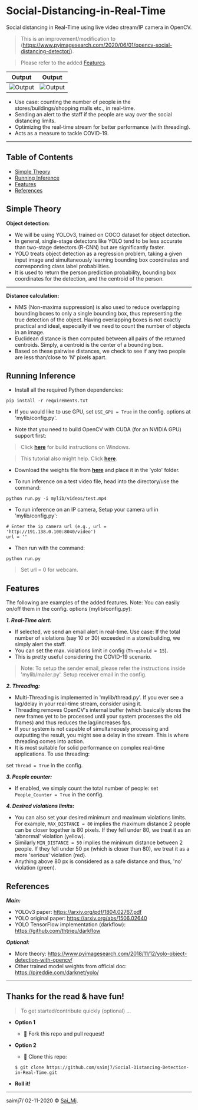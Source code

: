 # Social-Distancing-in-Real-Time
Social distancing in Real-Time using live video stream/IP camera in OpenCV.

> This is an improvement/modification to (https://www.pyimagesearch.com/2020/06/01/opencv-social-distancing-detector/).

> Please refer to the added [Features](#features).

Output       |  Output
:-------------------------:|:-------------------------:
![Output](mylib/videos/output.gif?raw=true "Output")  |  ![Output](mylib/videos/output1.gif?raw=true "Output")

- Use case: counting the number of people in the stores/buildings/shopping malls etc., in real-time.
- Sending an alert to the staff if the people are way over the social distancing limits.
- Optimizing the real-time stream for better performance (with threading).
- Acts as a measure to tackle COVID-19.

---

## Table of Contents
* [Simple Theory](#simple-theory)
* [Running Inference](#running-inference)
* [Features](#features)
* [References](#references)

## Simple Theory
**Object detection:**
- We will be using YOLOv3, trained on COCO dataset for object detection.
- In general, single-stage detectors like YOLO tend to be less accurate than two-stage detectors (R-CNN) but are significantly faster.
- YOLO treats object detection as a regression problem, taking a given input image and simultaneously learning bounding box coordinates and corresponding class label probabilities.
- It is used to return the person prediction probability, bounding box coordinates for the detection, and the centroid of the person.

---
**Distance calculation:**
- NMS (Non-maxima suppression) is also used to reduce overlapping bounding boxes to only a single bounding box, thus representing the true detection of the object. Having overlapping boxes is not exactly practical and ideal, especially if we need to count the number of objects in an image.
- Euclidean distance is then computed between all pairs of the returned centroids. Simply, a centroid is the center of a bounding box.
- Based on these pairwise distances, we check to see if any two people are less than/close to 'N' pixels apart.

## Running Inference
- Install all the required Python dependencies:
```
pip install -r requirements.txt
```
- If you would like to use GPU, set ```USE_GPU = True``` in the config. options at 'mylib/config.py'.

- Note that you need to build OpenCV with CUDA (for an NVIDIA GPU) support first:

> Click [**here**](https://jamesbowley.co.uk/accelerate-opencv-4-2-0-build-with-cuda-and-python-bindings/) for build instructions on Windows.

> This tutorial also might help. Click [**here**](https://www.youtube.com/watch?v=TT3_dlPL4vo&list=WL&index=108&t=0s).

- Download the weights file from [**here**](https://drive.google.com/file/d/1O2zmGIIHLX8SGs24W7mjRyFKvE_CSY8n/view?usp=sharing) and place it in the 'yolo' folder.

- To run inference on a test video file, head into the directory/use the command:
```
python run.py -i mylib/videos/test.mp4
```
- To run inference on an IP camera, Setup your camera url in 'mylib/config.py':

```
# Enter the ip camera url (e.g., url = 'http://191.138.0.100:8040/video')
url = ''
```
- Then run with the command:

```
python run.py
```
> Set url = 0 for webcam.

## Features
The following are examples of the added features. Note: You can easily on/off them in the config. options (mylib/config.py):

***1. Real-Time alert:***
- If selected, we send an email alert in real-time. Use case: If the total number of violations (say 10 or 30) exceeded in a store/building, we simply alert the staff.
- You can set the max. violations limit in config (```Threshold = 15```).
- This is pretty useful considering the COVID-19 scenario.

> Note: To setup the sender email, please refer the instructions inside 'mylib/mailer.py'. Setup receiver email in the config.

***2. Threading:***
- Multi-Threading is implemented in 'mylib/thread.py'. If you ever see a lag/delay in your real-time stream, consider using it.
- Threading removes OpenCV's internal buffer (which basically stores the new frames yet to be processed until your system processes the old frames) and thus reduces the lag/increases fps.
- If your system is not capable of simultaneously processing and outputting the result, you might see a delay in the stream. This is where threading comes into action.
- It is most suitable for solid performance on complex real-time applications. To use threading:

set ```Thread = True``` in the config.

***3. People counter:***
- If enabled, we simply count the total number of people: set ```People_Counter = True``` in the config.

***4. Desired violations limits:***
- You can also set your desired minimum and maximum violations limits. For example, ```MAX_DISTANCE = 80``` implies the maximum distance 2 people can be closer together is 80 pixels. If they fell under 80, we treat it as an 'abnormal' violation (yellow).
- Similarly ```MIN_DISTANCE = 50``` implies the minimum distance between 2 people. If they fell under 50 px (which is closer than 80), we treat it as a more 'serious' violation (red).
- Anything above 80 px is considered as a safe distance and thus, 'no' violation (green).

## References
***Main:***
- YOLOv3 paper: https://arxiv.org/pdf/1804.02767.pdf
- YOLO original paper: https://arxiv.org/abs/1506.02640
- YOLO TensorFlow implementation (darkflow): https://github.com/thtrieu/darkflow

***Optional:***
- More theory: https://www.pyimagesearch.com/2018/11/12/yolo-object-detection-with-opencv/
- Other trained model weights from official doc: https://pjreddie.com/darknet/yolo/

---

## Thanks for the read & have fun!

> To get started/contribute quickly (optional) ...

- **Option 1**
    - 🍴 Fork this repo and pull request!

- **Option 2**
    - 👯 Clone this repo:
    ```
    $ git clone https://github.com/saimj7/Social-Distancing-Detection-in-Real-Time.git
    ```

- **Roll it!**

---

saimj7/ 02-11-2020 © <a href="http://saimj7.github.io" target="_blank">Sai_Mj</a>.
